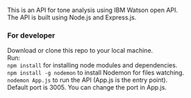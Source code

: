This is an API for tone analysis using IBM Watson open API.  
The API is built using Node.js and Express.js.  

### For developer  
Download or clone this repo to your local machine.  
Run:  
`npm install` for installing node modules and dependencies.  
`npm install -g nodemon` to install Nodemon for files watching.  
`nodemon App.js` to run the API (App.js is the entry point).  
Default port is 3005. You can change the port in App.js.  
